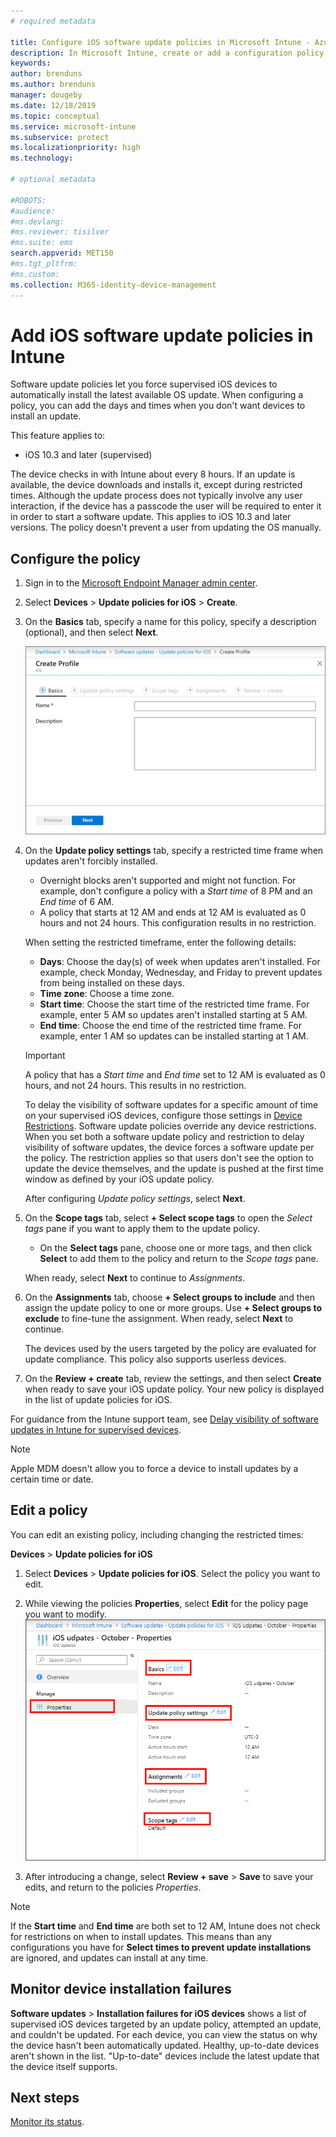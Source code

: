 ```yaml
---
# required metadata

title: Configure iOS software update policies in Microsoft Intune - Azure | Microsoft Docs
description: In Microsoft Intune, create or add a configuration policy to restrict when software updates automatically install on iOS devices. You can choose the date and time when updates aren't installed. You can also assign this policy to groups, users, or devices, and check for any installation failures. 
keywords:
author: brenduns 
ms.author: brenduns
manager: dougeby
ms.date: 12/18/2019
ms.topic: conceptual
ms.service: microsoft-intune
ms.subservice: protect
ms.localizationpriority: high
ms.technology:

# optional metadata

#ROBOTS:
#audience:
#ms.devlang:
#ms.reviewer: tisilver
#ms.suite: ems
search.appverid: MET150
#ms.tgt_pltfrm:
#ms.custom:
ms.collection: M365-identity-device-management
---
```


# Add iOS software update policies in Intune

Software update policies let you force supervised iOS devices to automatically install the latest available OS update. When configuring a policy, you can add the days and times when you don't want devices to install an update.

This feature applies to:

- iOS 10.3 and later (supervised)

The device checks in with Intune about every 8 hours. If an update is available, the device downloads and  installs it, except during restricted times. Although the update process does not typically involve any user interaction, if the device has a passcode the user will be required to enter it in order to start a software update. This applies to iOS 10.3 and later versions. 
The policy doesn't prevent a user from updating the OS manually.

## Configure the policy

1. Sign in to the [Microsoft Endpoint Manager admin center](https://go.microsoft.com/fwlink/?linkid=2109431).
2. Select **Devices** > **Update policies for iOS** > **Create**.
3. On the **Basics** tab, specify a name for this policy, specify a description (optional), and then select **Next**.

   ![Basics tab](./media/software-updates-ios/basics-tab.png) 

4. On the **Update policy settings** tab, specify a restricted time frame when updates aren't forcibly installed.  
   - Overnight blocks aren't supported and might not function. For example, don't configure a policy with a *Start time* of 8 PM and an *End time* of 6 AM.
   - A policy that starts at 12 AM and ends at 12 AM is evaluated as 0 hours and not 24 hours. This configuration results in no restriction.

   When setting the restricted timeframe, enter the following details:

   - **Days**: Choose the day(s) of week when updates aren't installed. For example, check Monday, Wednesday, and Friday to prevent updates from being installed on these days.
   - **Time zone**: Choose a time zone.
   - **Start time**: Choose the start time of the restricted time frame. For example, enter 5 AM so updates aren't installed starting at 5 AM.
   - **End time**: Choose the end time of the restricted time frame. For example, enter 1 AM so updates can be installed starting at 1 AM.
  
   > [!IMPORTANT]  
   > A policy that has a *Start time* and *End time* set to 12 AM is evaluated as 0 hours, and not 24 hours. This results in no restriction.  
    
   To delay the visibility of software updates for a specific amount of time on your supervised iOS devices, configure those settings in [Device Restrictions](../configuration/device-restrictions-ios.md#general). Software update policies override any device restrictions. When you set both a software update policy and restriction to delay visibility of software updates, the device forces a software update per the policy. The restriction applies so that users don't see the option to update the device themselves, and the update is pushed at the first time window as defined by your iOS update policy.

   After configuring *Update policy settings*, select **Next**. 

5. On the **Scope tags** tab, select **+ Select scope tags** to open the *Select tags* pane if you want to apply them to the update policy.
   
   - On the **Select tags** pane, choose one or more tags, and then click **Select** to add them to the policy and return to the *Scope tags* pane.  

   When ready, select **Next** to continue to *Assignments*.

6. On the **Assignments** tab, choose **+ Select groups to include** and then assign the update policy to one or more groups. Use **+ Select groups to exclude** to fine-tune the assignment. When ready, select **Next** to continue. 

   The devices used by the users targeted by the policy are evaluated for update compliance. This policy also supports userless devices.

7. On the **Review + create** tab, review the settings, and then select **Create** when ready to save your iOS update policy. Your new policy is displayed in the list of update policies for iOS.


For guidance from the Intune support team, see [Delay visibility of software updates in Intune for supervised devices](https://techcommunity.microsoft.com/t5/Intune-Customer-Success/Delaying-visibility-of-software-updates-in-Intune-for-supervised/ba-p/345753).

> [!NOTE]
> Apple MDM doesn't allow you to force a device to install updates by a certain time or date.

## Edit a policy
You can edit an existing policy, including changing the restricted times:

**Devices** > **Update policies for iOS**

1. Select **Devices** > **Update policies for iOS**. Select the policy you want to edit.

2. While viewing the policies **Properties**, select **Edit** for the policy page you want to modify.  
   ![Edit a policie](./media/software-updates-ios/edit-policy.png)   

3. After introducing a change, select **Review + save** > **Save** to save your edits, and return to the policies *Properties*.  
 
> [!NOTE]
> If the **Start time** and **End time** are both set to 12 AM, Intune does not check for restrictions on when to install updates. This means than any configurations you have for **Select times to prevent update installations** are ignored, and updates can install at any time.  


## Monitor device installation failures
<!-- 1352223 -->
**Software updates** > **Installation failures for iOS devices** shows a list of supervised iOS devices targeted by an update policy, attempted an update, and couldn't be updated. For each device, you can view the status on why the device hasn't been automatically updated. Healthy, up-to-date devices aren't shown in the list. "Up-to-date" devices include the latest update that the device itself supports.

## Next steps

[Monitor its status](../configuration/device-profile-monitor.md).
